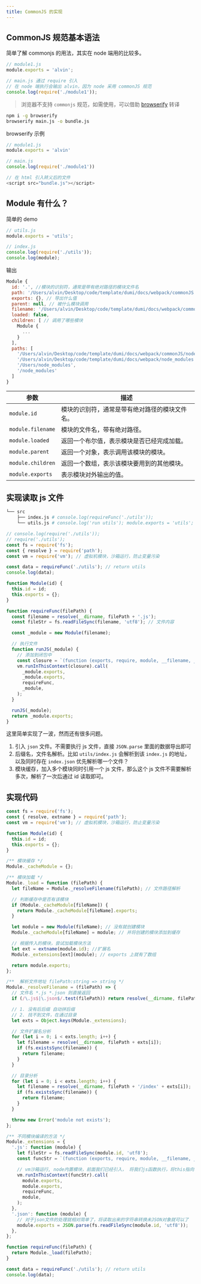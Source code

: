 ```yaml
---
title: CommonJS 的实现
---
```


## CommonJS 规范基本语法

简单了解 commonjs 的用法，其实在 node 端用的比较多。

```js
// module1.js
module.exports = 'alvin';

// main.js 通过 require 引入
// 在 node 端执行会输出 alvin，因为 node 采用 commonJS 规范
console.log(require('./module1'));
```

> 浏览器不支持 `commonjs` 规范，如需使用，可以借助 [browserify](http://www.ruanyifeng.com/blog/2015/05/commonjs-in-browser.html) 转译

```bash
npm i -g browserify
browserify main.js -o bundle.js
```

<Badge>browserify 示例</Badge>

```js
// module1.js
module.exports = 'alvin'

// main.js
console.log(require('./module1'))

// 在 html 引入转义后的文件
<script src="bundle.js"></script>
```

## Module 有什么？

简单的 demo

```js
// utils.js
module.exports = 'utils';

// index.js
console.log(require('./utils'));
console.log(module);
```

输出

```js
Module {
  id: '.', //模块的识别符，通常是带有绝对路径的模块文件名
  path: '/Users/alvin/Desktop/code/template/dumi/docs/webpack/commonJS',
  exports: {}, // 导出什么值
  parent: null, // 被什么模块调用
  filename: '/Users/alvin/Desktop/code/template/dumi/docs/webpack/commonJS/index.js',
  loaded: false,
  children: [ // 调用了哪些模块
    Module {
      ...
    }
  ],
  paths: [
    '/Users/alvin/Desktop/code/template/dumi/docs/webpack/commonJS/node_modules',
    '/Users/alvin/Desktop/code/template/dumi/docs/webpack/node_modules',
    '/Users/node_modules',
    '/node_modules'
  ]
}
```

| 参数              | 描述                                           |
| ----------------- | ---------------------------------------------- |
| `module.id`       | 模块的识别符，通常是带有绝对路径的模块文件名。 |
| `module.filename` | 模块的文件名，带有绝对路径。                   |
| `module.loaded`   | 返回一个布尔值，表示模块是否已经完成加载。     |
| `module.parent`   | 返回一个对象，表示调用该模块的模块。           |
| `module.children` | 返回一个数组，表示该模块要用到的其他模块。     |
| `module.exports`  | 表示模块对外输出的值。                         |

## 实现读取 js 文件

```bash
└── src
    ├── index.js # console.log(requireFunc('./utils'));
    └── utils.js # console.log('run utils'); module.exports = 'utils';
```

```js
// console.log(require('./utils'));
// require('./utils');
const fs = require('fs');
const { resolve } = require('path');
const vm = require('vm'); // 虚拟机模块，沙箱运行，防止变量污染

const data = requireFunc('./utils'); // return utils
console.log(data);

function Module(id) {
  this.id = id;
  this.exports = {};
}

function requireFunc(filePath) {
  const filename = resolve(__dirname, filePath + '.js');
  const fileStr = fs.readFileSync(filename, 'utf8'); // 文件内容

  const _module = new Module(filename);

  // 执行文件
  function runJS(_module) {
    // 添加到闭包中
    const closure = `(function (exports, require, module, __filename, __dirname) {${fileStr}})`;
    vm.runInThisContext(closure).call(
      _module.exports,
      _module.exports,
      requireFunc,
      _module,
    );
  }

  runJS(_module);
  return _module.exports;
}
```

这里简单实现了一波，然而还有很多问题。

1. 引入 `json` 文件。不需要执行 js 文件，直接 `JSON.parse` 里面的数据导出即可
2. 后缀名，文件名解析。比如 `utils/index.js` 会解析到该 `index.js` 的地址，以及同时存在 `index.json` 优先解析哪一个文件？
3. 模块缓存，加入多个模块同时引用一个 js 文件，那么这个 js 文件不需要解析多次，解析了一次后通过 id 读取即可。

## 实现代码

```js | pure
const fs = require('fs');
const { resolve, extname } = require('path');
const vm = require('vm'); // 虚拟机模块，沙箱运行，防止变量污染

function Module(id) {
  this.id = id;
  this.exports = {};
}

/** 模块缓存 */
Module._cacheModule = {};

/** 模块加载 */
Module._load = function (filePath) {
  let fileName = Module._resolveFilename(filePath); // 文件路径解析

  // 判断缓存中是否有该模块
  if (Module._cacheModule[fileName]) {
    return Module._cacheModule[fileName].exports;
  }

  let module = new Module(fileName); // 没有就创建模块
  Module._cacheModule[fileName] = module; // 并将创建的模块添加到缓存

  // 根据传入的模块，尝试加载模块方法
  let ext = extname(module.id); //扩展名
  Module._extensions[ext](module); // exports 上就有了数组

  return module.exports;
};

/**  解析文件地址 filePath:string => string */
Module._resolveFilename = (filePath) => {
  // 文件名 *.js *.json 则直接返回
  if (/\.js$|\.json$/.test(filePath)) return resolve(__dirname, filePath);

  // 1. 没有后后缀 自动拼后缀
  // 2. 找不到文件，在通过目录
  let exts = Object.keys(Module._extensions);

  // 文件扩展名分析
  for (let i = 0; i < exts.length; i++) {
    let filename = resolve(__dirname, filePath + exts[i]);
    if (fs.existsSync(filename)) {
      return filename;
    }
  }

  // 目录分析
  for (let i = 0; i < exts.length; i++) {
    let filename = resolve(__dirname, filePath + '/index' + exts[i]);
    if (fs.existsSync(filename)) {
      return filename;
    }
  }

  throw new Error('module not exists');
};

/** 不同模块编译的方法 */
Module._extensions = {
  '.js': function (module) {
    let fileStr = fs.readFileSync(module.id, 'utf8');
    const funcStr = `(function (exports, require, module, __filename, __dirname) {${fileStr}})`;

    // vm沙箱运行, node内置模块，前面我们已经引入， 将我们js函数执行，将this指向 module.exports
    vm.runInThisContext(funcStr).call(
      module.exports,
      module.exports,
      requireFunc,
      module,
    );
  },
  '.json': function (module) {
    // 对于json文件的处理就相对简单了，将读取出来的字符串转换未JSON对象就可以了
    module.exports = JSON.parse(fs.readFileSync(module.id, 'utf8'));
  },
};

function requireFunc(filePath) {
  return Module._load(filePath);
}

const data = requireFunc('./utils'); // return utils
console.log(data);
```
